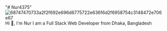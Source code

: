 "# Nur4375" 
![68747470733a2f2f692e696d6775722e636f6d2f6958754c3148472e706e67](https://user-images.githubusercontent.com/97819845/212633915-aa9db5e1-fef5-4516-90e5-6444d118bf46.png)
															Hi 👋, I'm Nur
									I am a Full Stack Web Developer from Dhaka, Bangladesh

